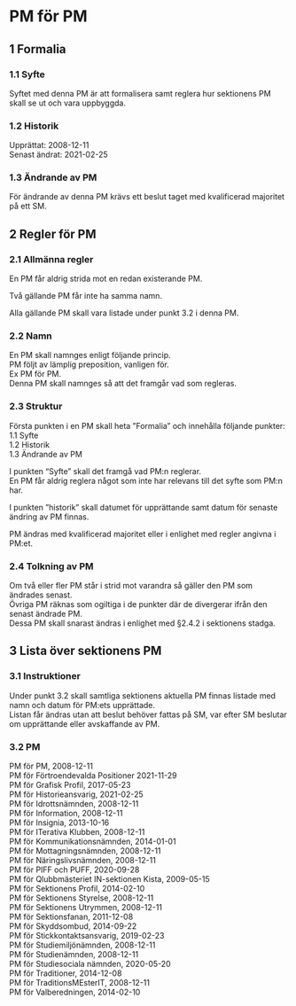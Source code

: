 # PM för PM

## 1 Formalia

### 1.1 Syfte

Syftet med denna PM är att formalisera samt reglera hur sektionens PM skall se ut och vara uppbyggda.

### 1.2 Historik

Upprättat: 2008-12-11  
Senast ändrat: 2021-02-25

### 1.3 Ändrande av PM

För ändrande av denna PM krävs ett beslut taget med kvalificerad majoritet på ett SM.

## 2 Regler för PM

### 2.1 Allmänna regler

En PM får aldrig strida mot en redan existerande PM.

Två gällande PM får inte ha samma namn.

Alla gällande PM skall vara listade under punkt 3.2 i denna PM.

### 2.2 Namn

En PM skall namnges enligt följande princip.  
PM följt av lämplig preposition, vanligen för.  
Ex PM för PM.  
Denna PM skall namnges så att det framgår vad som regleras.

### 2.3 Struktur

Första punkten i en PM skall heta ”Formalia” och innehålla följande punkter:  
1.1 Syfte  
1.2 Historik  
1.3 Ändrande av PM

I punkten “Syfte” skall det framgå vad PM:n reglerar.  
En PM får aldrig reglera något som inte har relevans till det syfte som PM:n har.

I punkten ”historik” skall datumet för upprättande samt datum för senaste ändring av PM finnas.

PM ändras med kvalificerad majoritet eller i enlighet med regler angivna i PM:et.

### 2.4 Tolkning av PM

Om två eller fler PM står i strid mot varandra så gäller den PM som ändrades senast.  
Övriga PM räknas som ogiltiga i de punkter där de divergerar ifrån den senast ändrade PM.  
Dessa PM skall snarast ändras i enlighet med §2.4.2 i sektionens stadga.

## 3 Lista över sektionens PM

### 3.1 Instruktioner

Under punkt 3.2 skall samtliga sektionens aktuella PM finnas listade med namn och datum för PM:ets upprättade.  
Listan får ändras utan att beslut behöver fattas på SM, var efter SM beslutar om upprättande eller avskaffande av PM.

### 3.2 PM

PM för PM, 2008-12-11  
PM för Förtroendevalda Positioner 2021-11-29  
PM för Grafisk Profil, 2017-05-23  
PM för Historieansvarig, 2021-02-25  
PM för Idrottsnämnden, 2008-12-11  
PM för Information, 2008-12-11  
PM för Insignia, 2013-10-16  
PM för ITerativa Klubben, 2008-12-11  
PM för Kommunikationsnämnden, 2014-01-01  
PM för Mottagningsnämnden, 2008-12-11  
PM för Näringslivsnämnden, 2008-12-11  
PM för PIFF och PUFF, 2020-09-28  
PM för Qlubbmästeriet IN-sektionen Kista, 2009-05-15  
PM för Sektionens Profil, 2014-02-10  
PM för Sektionens Styrelse, 2008-12-11  
PM för Sektionens Utrymmen, 2008-12-11  
PM för Sektionsfanan, 2011-12-08  
PM för Skyddsombud, 2014-09-22  
PM för Stickkontaktsansvarig, 2019-02-23  
PM för Studiemiljönämnden, 2008-12-11  
PM för Studienämnden, 2008-12-11  
PM för Studiesociala nämnden, 2020-05-20  
PM för Traditioner, 2014-12-08  
PM för TraditionsMEsterIT, 2008-12-11  
PM för Valberedningen, 2014-02-10  
